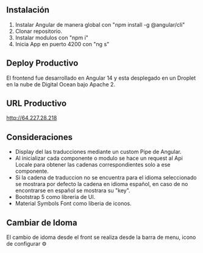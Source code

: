 ## Instalación

1. Instalar Angular de manera global con "npm install -g @angular/cli"
2. Clonar repositorio.
3. Instalar modulos con "npm i" 
4. Inicia App en puerto 4200 con "ng s"

## Deploy Productivo

El frontend fue desarrollado en Angular 14 y esta desplegado en un Droplet en la nube de Digital Ocean bajo Apache 2.

## URL Productivo
http://64.227.28.218

## Consideraciones

- Display del las traducciones mediante un custom Pipe de Angular. 
- Al inicializar cada componente o modulo se hace un request al Api Locale para obtener las cadenas correspondientes solo a ese componente.
- Si la cadena de traduccion no se encuentra para el idioma seleccionado se mostrara por defecto la cadena en idioma español, en caso de no encontrarse en español se mostrara su "key".
- Bootstrap 5 como libreria de UI.
- Material Symbols Font como liberia de iconos.

## Cambiar de Idoma

El cambio de idoma desde el front se realiza desde la barra de menu, icono de configurar ⚙️